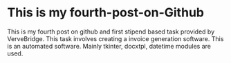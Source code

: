 #  This is my fourth-post-on-Github
This is my fourth post on github and first stipend based task provided by VerveBridge.
This task involves creating a invoice generation software.
This is an automated software.
Mainly tkinter, docxtpl, datetime modules are used. 
